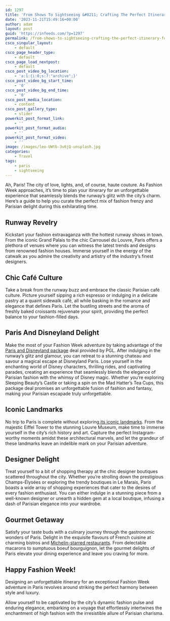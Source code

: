 ```yaml
---
id: 1297
title: 'From Shows To Sightseeing &#8211; Crafting The Perfect Itinerary For A Memorable Fashion Week Experience In Paris'
date: '2023-11-21T15:49:16+00:00'
author: adam
layout: post
guid: 'https://infeeds.com/?p=1297'
permalink: /from-shows-to-sightseeing-crafting-the-perfect-itinerary-for-a-memorable-fashion-week-experience-in-paris/
csco_singular_layout:
    - default
csco_page_header_type:
    - default
csco_page_load_nextpost:
    - default
csco_post_video_bg_location:
    - 'a:1:{i:0;s:7:"archive";}'
csco_post_video_bg_start_time:
    - '0'
csco_post_video_bg_end_time:
    - '0'
csco_post_media_location:
    - content
csco_post_gallery_type:
    - slider
powerkit_post_format_link:
    - ''
powerkit_post_format_audio:
    - ''
powerkit_post_format_video:
    - ''
image: /images/leo-UWtb-3v6jQ-unsplash.jpg
categories:
    - Travel
tags:
    - paris
    - sightseeing
---
```


Ah, Paris! The city of love, lights, and, of course, haute couture. As Fashion Week approaches, it’s time to plan your itinerary for an unforgettable experience that seamlessly blends the runway’s glitz with the city’s charm. Here’s a guide to help you curate the perfect mix of fashion frenzy and Parisian delight during this exhilarating time.

## **Runway Revelry**

Kickstart your fashion extravaganza with the hottest runway shows in town. From the iconic Grand Palais to the chic Carrousel du Louvre, Paris offers a plethora of venues where you can witness the latest trends and designs from renowned fashion houses. Immerse yourself in the energy of the catwalk as you admire the creativity and artistry of the industry’s finest designers.

## **Chic Café Culture**

Take a break from the runway buzz and embrace the classic Parisian café culture. Picture yourself sipping a rich espresso or indulging in a delicate pastry at a quaint sidewalk café, all while basking in the romance and elegance that defines Paris. Let the bustling streets and the aroma of freshly baked croissants rejuvenate your spirit, providing the perfect balance to your fashion-filled days.

## **Paris And Disneyland Delight**

Make the most of your Fashion Week adventure by taking advantage of the [Paris and Disneyland package](https://www.pgl.co.uk/en-gb/family-adventures/family-holidays/family-paris-and-disney-explorer) deal provided by PGL. After indulging in the runway’s glitz and glamour, you can retreat to a stunning chateau and savour a magical escape at Disneyland Paris. Lose yourself in the enchanting world of Disney characters, thrilling rides, and captivating parades, creating an experience that seamlessly blends the elegance of Parisian fashion with the whimsy of Disney magic. Whether you’re exploring Sleeping Beauty’s Castle or taking a spin on the Mad Hatter’s Tea Cups, this package deal promises an unforgettable fusion of fashion and fantasy, making your Parisian escapade truly unforgettable.

## **Iconic Landmarks**

No trip to Paris is complete without exploring[ its iconic landmarks](https://www.france-hotel-guide.com/en/blog/best-landmarks-paris/). From the majestic Eiffel Tower to the stunning Louvre Museum, make time to immerse yourself in the city’s rich history and art. Capture the perfect Instagram-worthy moments amidst these architectural marvels, and let the grandeur of these landmarks leave an indelible mark on your Parisian adventure.

## **Designer Delight**

Treat yourself to a bit of shopping therapy at the chic designer boutiques scattered throughout the city. Whether you’re strolling down the prestigious Champs-Élysées or exploring the trendy boutiques in Le Marais, Paris boasts a wide array of shopping experiences that cater to the desires of every fashion enthusiast. You can either indulge in a stunning piece from a well-known designer or unearth a hidden gem at a local boutique, infusing a dash of Parisian elegance into your wardrobe.

## **Gourmet Getaway**

Satisfy your taste buds with a culinary journey through the gastronomic wonders of Paris. Delight in the exquisite flavours of French cuisine at charming bistros and [Michelin-starred restaurants](https://www.parisinsidersguide.com/michelin-star-restaurants-in-paris.html). From delectable macarons to sumptuous boeuf bourguignon, let the gourmet delights of Paris elevate your dining experience and leave you craving for more.

## **Happy Fashion Week!**

Designing an unforgettable itinerary for an exceptional Fashion Week adventure in Paris revolves around striking the perfect harmony between style and luxury.

Allow yourself to be captivated by the city’s dynamic fashion pulse and enduring elegance, embarking on a voyage that effortlessly intertwines the enchantment of high fashion with the irresistible allure of Parisian charisma.